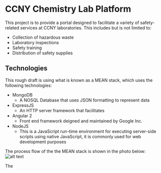 # CCNY Chemistry Lab Platform

This project is to provide a portal designed to facilitate a variety of safety-related services at CCNY laboratories.
This includes but is not limited to: 
* Collection of hazardous waste 
* Laboratory inspections 
* Safety training 
* Distribution of safety supplies 

## Technologies
This rough draft is using what is known as a MEAN stack, which uses the following technologies:
+ MongoDB
  * A NOSQL Database that uses JSON formatting to represent data  
+ ExpressJS
  * An HTTP server framework that facilitates 
+ Angular 2
  * Front end framework deigned and maintained by Google Inc.
+ NodeJS 
  * This is a JavaScript run-time environment for executing server-side scripts using native JavaScript, it is commonly used for web development purposes  

The process flow of the the MEAN stack is shown in the photo below:
![alt text](https://excellentwebworld.com/wp-content/uploads/2017/09/images-3.jpg "MEAN Process - Anchal Malik")

The 
